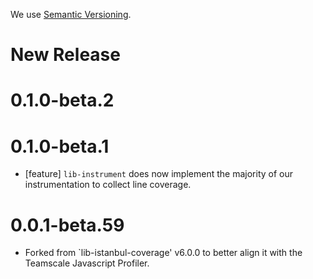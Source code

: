 We use [Semantic Versioning](https://semver.org/).

# New Release

# 0.1.0-beta.2

# 0.1.0-beta.1

- [feature] `lib-instrument` does now implement the majority of our instrumentation to collect line coverage.

# 0.0.1-beta.59

* Forked from `lib-istanbul-coverage' v6.0.0 to better align it with the Teamscale Javascript Profiler.
